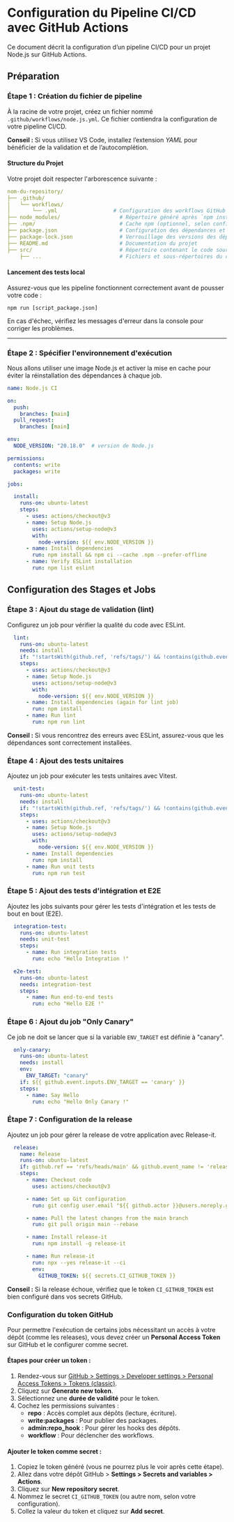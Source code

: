 
# Configuration du Pipeline CI/CD avec GitHub Actions

Ce document décrit la configuration d’un pipeline CI/CD pour un projet Node.js sur GitHub Actions.

## Préparation

### Étape 1 : Création du fichier de pipeline

À la racine de votre projet, créez un fichier nommé `.github/workflows/node.js.yml`. Ce fichier contiendra la configuration de votre pipeline CI/CD.

**Conseil :** Si vous utilisez VS Code, installez l’extension *YAML* pour bénéficier de la validation et de l’autocomplétion.

#### Structure du Projet

Votre projet doit respecter l'arborescence suivante :

```yml
nom-du-repository/
├── .github/
│   └── workflows/
│       └── .yml                  # Configuration des workflows GitHub Actions
├── node_modules/                   # Répertoire généré après `npm install`
├── .npm/                           # Cache npm (optionnel, selon configuration)
├── package.json                    # Configuration des dépendances et scripts npm
├── package-lock.json               # Verrouillage des versions des dépendances
├── README.md                       # Documentation du projet
├── src/                            # Répertoire contenant le code source
    ├── ...                         # Fichiers et sous-répertoires du code
```

#### Lancement des tests local
Assurez-vous que les pipeline fonctionnent correctement avant de pousser votre code :
```shell
npm run [script_package.json]
```

En cas d'échec, vérifiez les messages d'erreur dans la console pour corriger les problèmes.

---

### Étape 2 : Spécifier l'environnement d'exécution

Nous allons utiliser une image Node.js et activer la mise en cache pour éviter la réinstallation des dépendances à chaque job.

```yaml
name: Node.js CI

on:
  push:
    branches: [main]
  pull_request:
    branches: [main]

env:
  NODE_VERSION: "20.18.0"  # version de Node.js

permissions:
  contents: write
  packages: write

jobs:

  install:
    runs-on: ubuntu-latest
    steps:
      - uses: actions/checkout@v3
      - name: Setup Node.js
        uses: actions/setup-node@v3
        with:
          node-version: ${{ env.NODE_VERSION }}
      - name: Install dependencies
        run: npm install && npm ci --cache .npm --prefer-offline
      - name: Verify ESLint installation
        run: npm list eslint
```

## Configuration des Stages et Jobs

### Étape 3 : Ajout du stage de validation (lint)

Configurez un job pour vérifier la qualité du code avec ESLint.

```yaml
  lint:
    runs-on: ubuntu-latest
    needs: install
    if: "!startsWith(github.ref, 'refs/tags/') && !contains(github.event.head_commit.message, 'chore: release')"
    steps:
      - uses: actions/checkout@v3
      - name: Setup Node.js
        uses: actions/setup-node@v3
        with:
          node-version: ${{ env.NODE_VERSION }}
      - name: Install dependencies (again for lint job)
        run: npm install
      - name: Run lint
        run: npm run lint
```

**Conseil :** Si vous rencontrez des erreurs avec ESLint, assurez-vous que les dépendances sont correctement installées.

### Étape 4 : Ajout des tests unitaires

Ajoutez un job pour exécuter les tests unitaires avec Vitest.

```yaml
  unit-test:
    runs-on: ubuntu-latest
    needs: install
    if: "!startsWith(github.ref, 'refs/tags/') && !contains(github.event.head_commit.message, 'chore: release')"
    steps:
      - uses: actions/checkout@v3
      - name: Setup Node.js
        uses: actions/setup-node@v3
        with:
          node-version: ${{ env.NODE_VERSION }}
      - name: Install dependencies
        run: npm install
      - name: Run unit tests
        run: npm run test
```

### Étape 5 : Ajout des tests d'intégration et E2E

Ajoutez les jobs suivants pour gérer les tests d'intégration et les tests de bout en bout (E2E).

```yaml
  integration-test:
    runs-on: ubuntu-latest
    needs: unit-test
    steps:
      - name: Run integration tests
        run: echo "Hello Integration !"

  e2e-test:
    runs-on: ubuntu-latest
    needs: integration-test
    steps:
      - name: Run end-to-end tests
        run: echo "Hello E2E !"
```

### Étape 6 : Ajout du job "Only Canary"

Ce job ne doit se lancer que si la variable `ENV_TARGET` est définie à "canary".

```yaml
  only-canary:
    runs-on: ubuntu-latest
    needs: install
    env:
      ENV_TARGET: "canary"
    if: ${{ github.event.inputs.ENV_TARGET == 'canary' }}
    steps:
      - name: Say Hello
        run: echo "Hello Only Canary !"
```

### Étape 7 : Configuration de la release

Ajoutez un job pour gérer la release de votre application avec Release-it.

```yaml
  release:
    name: Release
    runs-on: ubuntu-latest
    if: github.ref == 'refs/heads/main' && github.event_name != 'release'
    steps:
      - name: Checkout code
        uses: actions/checkout@v3

      - name: Set up Git configuration
        run: git config user.email "${{ github.actor }}@users.noreply.github.com" && git config user.name "${{ github.actor }}"

      - name: Pull the latest changes from the main branch
        run: git pull origin main --rebase

      - name: Install release-it
        run: npm install -g release-it

      - name: Run release-it
        run: npx --yes release-it --ci
        env:
          GITHUB_TOKEN: ${{ secrets.CI_GITHUB_TOKEN }}
```

**Conseil :** Si la release échoue, vérifiez que le token `CI_GITHUB_TOKEN` est bien configuré dans vos secrets GitHub.

### Configuration du token GitHub

Pour permettre l'exécution de certains jobs nécessitant un accès à votre dépôt (comme les releases), vous devez créer un **Personal Access Token** sur GitHub et le configurer comme secret.

#### Étapes pour créer un token :
1. Rendez-vous sur [GitHub > Settings > Developer settings > Personal Access Tokens > Tokens (classic)](https://github.com/settings/tokens).
2. Cliquez sur **Generate new token**.
3. Sélectionnez une **durée de validité** pour le token.
4. Cochez les permissions suivantes :
   - **repo** : Accès complet aux dépôts (lecture, écriture).
   - **write:packages** : Pour publier des packages.
   - **admin:repo_hook** : Pour gérer les hooks des dépôts.
   - **workflow** : Pour déclencher des workflows.

#### Ajouter le token comme secret :
1. Copiez le token généré (vous ne pourrez plus le voir après cette étape).
2. Allez dans votre dépôt GitHub > **Settings > Secrets and variables > Actions**.
3. Cliquez sur **New repository secret**.
4. Nommez le secret `CI_GITHUB_TOKEN` (ou autre nom, selon votre configuration).
5. Collez la valeur du token et cliquez sur **Add secret**.


